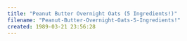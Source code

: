 ```yaml
---
title: "Peanut Butter Overnight Oats (5 Ingredients!)"
filename: "Peanut-Butter-Overnight-Oats-5-Ingredients!"
created: 1989-03-21 23:56:28
---
```

